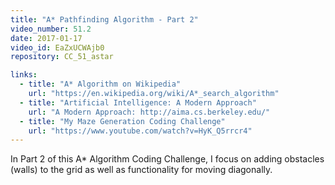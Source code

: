 ```yaml
---
title: "A* Pathfinding Algorithm - Part 2"
video_number: 51.2
date: 2017-01-17
video_id: EaZxUCWAjb0
repository: CC_51_astar

links:
  - title: "A* Algorithm on Wikipedia"  
    url: "https://en.wikipedia.org/wiki/A*_search_algorithm"
  - title: "Artificial Intelligence: A Modern Approach"  
    url: "A Modern Approach: http://aima.cs.berkeley.edu/"
  - title: "My Maze Generation Coding Challenge"  
    url: "https://www.youtube.com/watch?v=HyK_Q5rrcr4"
---
```


In Part 2 of this A* Algorithm Coding Challenge, I focus on adding obstacles (walls) to the grid as well as functionality for moving diagonally.
